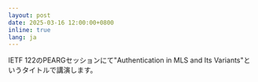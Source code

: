 ```yaml
---
layout: post
date: 2025-03-16 12:00:00+0800
inline: true
lang: ja
---
```


IETF 122のPEARGセッションにて"Authentication in MLS and Its Variants"というタイトルで講演します。